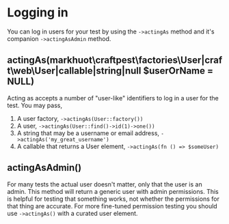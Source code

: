 # Logging in
You can log in users for your test by using the `->actingAs` method and it's companion `->actingAsAdmin` method.

## actingAs(markhuot\craftpest\factories\User|craft\web\User|callable|string|null $userOrName = NULL)
Acting as accepts a number of "user-like" identifiers to log in a user for the test. You may pass,
1. A user factory, `->actingAs(User::factory())`
2. A user, `->actingAs(User::find()->id(1)->one())`
3. A string that may be a username or email address, `->actingAs('my_great_username')`
4. A callable that returns a User element, `->actingAs(fn () => $someUser)`

## actingAsAdmin()
For many tests the actual user doesn't matter, only that the user is an admin. This method
will return a generic user with admin permissions. This is helpful for testing that something
works, not whether the permissions for that thing are accurate. For more fine-tuned permission
testing you should use `->actingAs()` with a curated user element.